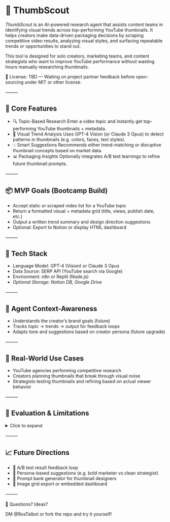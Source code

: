 # 🧠 ThumbScout 
*ThumbScout* is an AI-powered research agent that assists content teams in identifying visual trends across top-performing YouTube thumbnails. It helps creators make data-driven packaging decisions by scraping competitive video results, analyzing visual styles, and surfacing repeatable trends or opportunities to stand out.

This tool is designed for solo creators, marketing teams, and content strategists who want to improve YouTube performance without wasting hours manually researching thumbnails.

🛑 License: TBD — Waiting on project partner feedback before open-sourcing under MIT or other license.

⸻

## 🚀 Core Features
- 🔍 Topic-Based Research
Enter a video topic and instantly get top-performing YouTube thumbnails + metadata.
- 🧠 Visual Trend Analysis
Uses GPT-4 Vision (or Claude 3 Opus) to detect patterns in thumbnails (e.g. colors, faces, text styles).
- 💡 Smart Suggestions
Recommends either trend-matching or disruptive thumbnail concepts based on market data.
- 📊 Packaging Insights
Optionally integrates A/B test learnings to refine future thumbnail prompts.

⸻

## 📦 MVP Goals (Bootcamp Build)
- Accept static or scraped video list for a YouTube topic
- Return a formatted visual + metadata grid (title, views, publish date, etc.)
- Output a written trend summary and design direction suggestions
- Optional: Export to Notion or display HTML dashboard

⸻

## 🔧 Tech Stack

- Language Model:	GPT-4 (Vision) or Claude 3 Opus
- Data Source:	SERP API (YouTube search via Google)
- Environment:	n8n or Replit (Node.js)
- _Optional Storage:	Notion DB, Google Drive_


⸻

## 🧠 Agent Context-Awareness

- Understands the creator’s brand goals (future)
- Tracks topic → trends → output for feedback loops
- Adapts tone and suggestions based on creator persona (future upgrade)

⸻

## 💼 Real-World Use Cases
- YouTube agencies performing competitive research
- Creators planning thumbnails that break through visual noise
- Strategists testing thumbnails and refining based on actual viewer behavior

⸻

## 🧪 Evaluation & Limitations
<details><summary>Click to expand</summary>

### ✅ Project Evaluation: ThumbScout MVP (First Run)

- Project Name: ThumbScout
- Creator: Ros Talbot
- Date: July 31, 2025
- Version: MVP v0.1
- Duration: ~2 hours

### 🔧 Project Summary

ThumbScout is an AI-powered thumbnail research assistant designed to analyze YouTube video titles for hook strength, emotional appeal, and formatting techniques. The current MVP scrapes real titles from YouTube-related content via SerpAPI, evaluates them using GPT (3.5 or 4), formats the results into a CSV, and sends them as an email report to the user.


### 🎯 What’s Working (MVP Successes)
- **Automated Data Pipeline**
  - Live search → OpenAI analysis → file conversion → email delivery.
  - End-to-end automation successfully tested with real input/output.
- **Multi-tool Orchestration**
  - Seamless integration of n8n, SerpAPI, GPT, file conversion, and native email sending (no OAuth required).
  - Used n8n’s file handling nodes and logic chains with confidence.
- **Scoping & Execution**
  - Load reduced from 20 to 5 items mid-run to manage execution time and cost.
  - Both Turbo and GPT-4 output formatting.
- Human-Centered Output
  - CSV file was clear, readable, and attached automatically in a styled email.
  - Subject line dynamically included the date and was branded as a “ThumbScout Report.”


### 🛠 Opportunities for Improvement
- Limited Search Input
- → Current SerpAPI query is short and broad. Niche-specific strings would yield more dialed-in, relevant titles for better insights.
- Manual Execution Bottlenecks
- → Workflow currently requires manual step-by-step execution in n8n. Needs triggers or chaining for a true one-click (or scheduled) experience.
- Output Structure & Context
- → GPT responses are dumped into a single message.content field. Needs parsing into structured fields (e.g., Hook Type, Format Style, Emotional Appeal).
- → Source attribution is missing—no original URLs or video titles are included for traceability.
- Redundant Data Columns
- → Output includes unnecessary GPT metadata like message.role, refusal, etc., which could be stripped out in a clean-up step.


### 💡 Next Steps
- Add structured parsing to GPT outputs (Markdown, HTML, or JSON)
- Strip extraneous export columns for better CSV readability
- Include video title, channel name, or link from SerpAPI in final output
- Automate full run from query to delivery with a single trigger
- Explore multi-keyword batch prompts for greater context efficiency

### 🏅 Overall Evaluation

### ✅ MVP Criteria Met
- 🌱 Functional, Real-World Utility Delivered
_🚀 Strong Candidate for Iterative Expansion (v0.2+)

</details>

⸻


## 📈 Future Directions
- 🔁 A/B test result feedback loop
- 🤖 Persona-based suggestions (e.g. bold marketer vs clean strategist)
- 🧰 Prompt bank generator for thumbnail designers
- 📸 Image grid export or embedded dashboard

⸻

💬 Questions? Ideas?

DM @RosTalbot or fork the repo and try it yourself!
